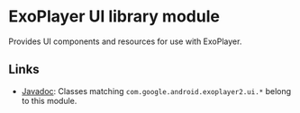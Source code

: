 # ExoPlayer UI library module #

Provides UI components and resources for use with ExoPlayer.

## Links ##

* [Javadoc][]: Classes matching `com.google.android.exoplayer2.ui.*`
  belong to this module.

[Javadoc]: https://exoplayer.dev/doc/reference/index.html
